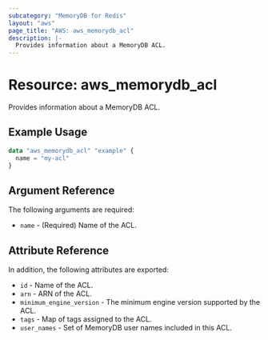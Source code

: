 ```yaml
---
subcategory: "MemoryDB for Redis"
layout: "aws"
page_title: "AWS: aws_memorydb_acl"
description: |-
  Provides information about a MemoryDB ACL.
---
```


# Resource: aws_memorydb_acl

Provides information about a MemoryDB ACL.

## Example Usage

```terraform
data "aws_memorydb_acl" "example" {
  name = "my-acl"
}
```

## Argument Reference

The following arguments are required:

* `name` - (Required) Name of the ACL.

## Attribute Reference

In addition, the following attributes are exported:

* `id` - Name of the ACL.
* `arn` - ARN of the ACL.
* `minimum_engine_version` - The minimum engine version supported by the ACL.
* `tags` - Map of tags assigned to the ACL.
* `user_names` - Set of MemoryDB user names included in this ACL.
